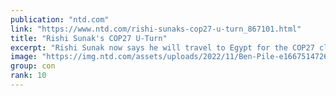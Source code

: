 ```yaml
---
publication: "ntd.com"
link: "https://www.ntd.com/rishi-sunaks-cop27-u-turn_867101.html"
title: "Rishi Sunak's COP27 U-Turn"
excerpt: "Rishi Sunak now says he will travel to Egypt for the COP27 climate summit. World leaders and climate ..."
image: "https://img.ntd.com/assets/uploads/2022/11/Ben-Pile-e1667514726355.jpg"
group: con
rank: 10
---
```

